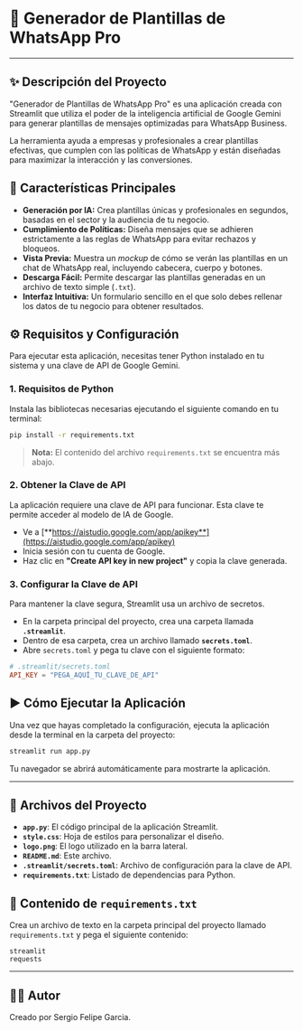 
# 💬 Generador de Plantillas de WhatsApp Pro

---

## ✨ Descripción del Proyecto

"Generador de Plantillas de WhatsApp Pro" es una aplicación creada con Streamlit que utiliza el poder de la inteligencia artificial de Google Gemini para generar plantillas de mensajes optimizadas para WhatsApp Business.

La herramienta ayuda a empresas y profesionales a crear plantillas efectivas, que cumplen con las políticas de WhatsApp y están diseñadas para maximizar la interacción y las conversiones.

## 🚀 Características Principales

* **Generación por IA:** Crea plantillas únicas y profesionales en segundos, basadas en el sector y la audiencia de tu negocio.
* **Cumplimiento de Políticas:** Diseña mensajes que se adhieren estrictamente a las reglas de WhatsApp para evitar rechazos y bloqueos.
* **Vista Previa:** Muestra un *mockup* de cómo se verán las plantillas en un chat de WhatsApp real, incluyendo cabecera, cuerpo y botones.
* **Descarga Fácil:** Permite descargar las plantillas generadas en un archivo de texto simple (`.txt`).
* **Interfaz Intuitiva:** Un formulario sencillo en el que solo debes rellenar los datos de tu negocio para obtener resultados.

## ⚙️ Requisitos y Configuración

Para ejecutar esta aplicación, necesitas tener Python instalado en tu sistema y una clave de API de Google Gemini.

### 1. Requisitos de Python

Instala las bibliotecas necesarias ejecutando el siguiente comando en tu terminal:

```bash
pip install -r requirements.txt
````

> **Nota:** El contenido del archivo `requirements.txt` se encuentra más abajo.

### 2\. Obtener la Clave de API

La aplicación requiere una clave de API para funcionar. Esta clave te permite acceder al modelo de IA de Google.

  * Ve a [**https://aistudio.google.com/app/apikey**](https://aistudio.google.com/app/apikey)
  * Inicia sesión con tu cuenta de Google.
  * Haz clic en **"Create API key in new project"** y copia la clave generada.

### 3\. Configurar la Clave de API

Para mantener la clave segura, Streamlit usa un archivo de secretos.

  * En la carpeta principal del proyecto, crea una carpeta llamada **`.streamlit`**.
  * Dentro de esa carpeta, crea un archivo llamado **`secrets.toml`**.
  * Abre `secrets.toml` y pega tu clave con el siguiente formato:

<!-- end list -->

```toml
# .streamlit/secrets.toml
API_KEY = "PEGA_AQUÍ_TU_CLAVE_DE_API"
```

## ▶️ Cómo Ejecutar la Aplicación

Una vez que hayas completado la configuración, ejecuta la aplicación desde la terminal en la carpeta del proyecto:

```bash
streamlit run app.py
```

Tu navegador se abrirá automáticamente para mostrarte la aplicación.

-----

## 📄 Archivos del Proyecto

  * **`app.py`**: El código principal de la aplicación Streamlit.
  * **`style.css`**: Hoja de estilos para personalizar el diseño.
  * **`logo.png`**: El logo utilizado en la barra lateral.
  * **`README.md`**: Este archivo.
  * **`.streamlit/secrets.toml`**: Archivo de configuración para la clave de API.
  * **`requirements.txt`**: Listado de dependencias para Python.

## 📜 Contenido de `requirements.txt`

Crea un archivo de texto en la carpeta principal del proyecto llamado `requirements.txt` y pega el siguiente contenido:

```
streamlit
requests
```

-----

## 👨‍💻 Autor

Creado por Sergio Felipe Garcia.

